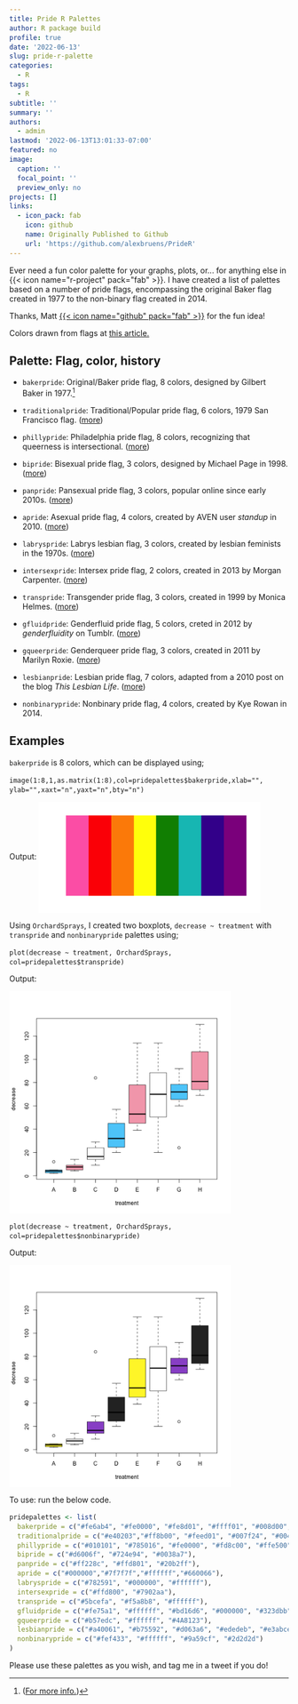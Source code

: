 ```yaml
---
title: Pride R Palettes
author: R package build
profile: true
date: '2022-06-13'
slug: pride-r-palette
categories:
  - R
tags:
  - R
subtitle: ''
summary: ''
authors:
  - admin
lastmod: '2022-06-13T13:01:33-07:00'
featured: no
image:
  caption: ''
  focal_point: ''
  preview_only: no
projects: []
links:
  - icon_pack: fab
    icon: github
    name: Originally Published to Github
    url: 'https://github.com/alexbruens/PrideR'
---
```


Ever need a fun color palette for your graphs, plots, or... for anything else in {{< icon name="r-project" pack="fab" >}}. I have created a list of palettes based on a number of pride flags, encompassing the original Baker flag created in 1977 to the non-binary flag created in 2014.

Thanks, Matt <a href="https://github.com/mattreyes13" target="_blank" rel="noopener">{{< icon name="github" pack="fab" >}}</a> for the fun idea!

Colors drawn from flags at <a href="https://www.pride.com/pride/2018/6/13/complete-guide-queer-pride-flags-0" target="_blank" rel="noopener">this article.</a>

## Palette: Flag, color, history
- `bakerpride`: Original/Baker pride flag, 8 colors, designed by Gilbert Baker in 1977.[^1]

[^1]: (<a href="https://en.wikipedia.org/wiki/Gilbert_Baker_(artist)" target="_blank" rel="noopener">For more info.</a>)

- `traditionalpride`: Traditional/Popular pride flag, 6 colors, 1979 San Francisco flag. (<a href="https://www.sftravel.com/article/brief-history-rainbow-flag" target="_blank" rel="noopener">more</a>)

- `phillypride`: Philadelphia pride flag, 8 colors, recognizing that queerness is intersectional. (<a href="https://en.wikipedia.org/wiki/Rainbow_flag_(LGBT)#Variations" target="_blank" rel="noopener">more</a>)

- `bipride`: Bisexual pride flag, 3 colors, designed by Michael Page in 1998. (<a href="https://www.thisisbiscuit.co.uk/hoisting-our-colours-a-brief-history-of-the-bisexual-pride-flag/" target="_blank" rel="noopener">more</a>)

- `panpride`: Pansexual pride flag, 3 colors, popular online since early 2010s. (<a href="https://en.wikipedia.org/wiki/Pansexual_pride_flag" target="_blank" rel="noopener">more</a>)

- `apride`: Asexual pride flag, 4 colors, created by AVEN user _standup_ in 2010. (<a href="http://www.asexualityarchive.com/the-asexuality-flag/" target="_blank" rel="noopener">more</a>)

- `labryspride`: Labrys lesbian flag, 3 colors, created by lesbian feminists in the 1970s. (<a href="http://findinglesbians.blogspot.com/2013/08/labrys-tool-of-lesbian-feminism.html" target="_blank" rel="noopener">more</a>)

- `intersexpride`: Intersex pride flag, 2 colors, created in 2013 by Morgan Carpenter. (<a href="https://en.wikipedia.org/wiki/Morgan_Carpenter" target="_blank" rel="noopener">more</a>)

- `transpride`: Transgender pride flag, 3 colors, created in 1999 by Monica Helmes. (<a href="http://point5cc.com/the-history-of-the-transgender-flag/" target="_blank" rel="noopener">more</a>)

- `gfluidpride`: Genderfluid pride flag, 5 colors, creted in 2012 by _genderfluidity_ on Tumblr. (<a href="https://genderfluidity.tumblr.com/post/28614422659/so-i-couldnt-find-a-flag-that" target="_blank" rel="noopener">more</a>)

- `gqueerpride`: Genderqueer pride flag, 3 colors, created in 2011 by Marilyn Roxie. (<a href="https://genderqueerid.com/about-flag" target="_blank" rel="noopener">more</a>)

- `lesbianpride`: Lesbian pride flag, 7 colors, adapted from a 2010 post on the blog _This Lesbian Life_. (<a href="https://en.wikipedia.org/wiki/Lesbian_flag" target="_blank" rel="noopener">more</a>)

- `nonbinarypride`: Nonbinary pride flag, 4 colors, created by Kye Rowan in 2014.

## Examples
`bakerpride` is 8 colors, which can be displayed using;

`image(1:8,1,as.matrix(1:8),col=pridepalettes$bakerpride,xlab="",
      ylab="",xaxt="n",yaxt="n",bty="n")`

Output: <img src="images/bakerpride.png" width="400" height="200" align=center>

Using `OrchardSprays`, I created two boxplots, `decrease ~ treatment` with `transpride` and `nonbinarypride` palettes using;

`plot(decrease ~ treatment, OrchardSprays, col=pridepalettes$transpride)`

Output:

<img src="images/transorchard.png" width="400" align=center>

`plot(decrease ~ treatment, OrchardSprays, col=pridepalettes$nonbinarypride)`

Output:

<img src="images/nonbinaryorchard.png" width="400" align=center>

To use: run the below code.

```r
pridepalettes <- list(
  bakerpride = c("#fe6ab4", "#fe0000", "#fe8d01", "#ffff01", "#008d00", "#00c1c0", "#42009b", "#8f008e"),
  traditionalpride = c("#e40203","#ff8b00", "#feed01", "#007f24", "#004dff", "#760789"),
  phillypride = c("#010101", "#785016", "#fe0000", "#fd8c00", "#ffe500", "#109e0a", "#0644b3", "#c22edc"),
  bipride = c("#d6006f", "#724e94", "#0038a7"),
  panpride = c("#ff228c", "#ffd801", "#20b2ff"),
  apride = c("#000000","#7f7f7f","#ffffff","#660066"),
  labryspride = c("#782591", "#000000", "#ffffff"),
  intersexpride = c("#ffd800", "#7902aa"),
  transpride = c("#5bcefa", "#f5a8b8", "#ffffff"),
  gfluidpride = c("#fe75a1", "#ffffff", "#bd16d6", "#000000", "#323dbb"),
  gqueerpride = c("#b57edc", "#ffffff", "#4A8123"),
  lesbianpride = c("#a40061", "#b75592", "#d063a6", "#ededeb", "#e3abce", "#c54e54", "#8a1e04"),
  nonbinarypride = c("#fef433", "#ffffff", "#9a59cf", "#2d2d2d")
)
```

Please use these palettes as you wish, and tag me in a tweet if you do!
